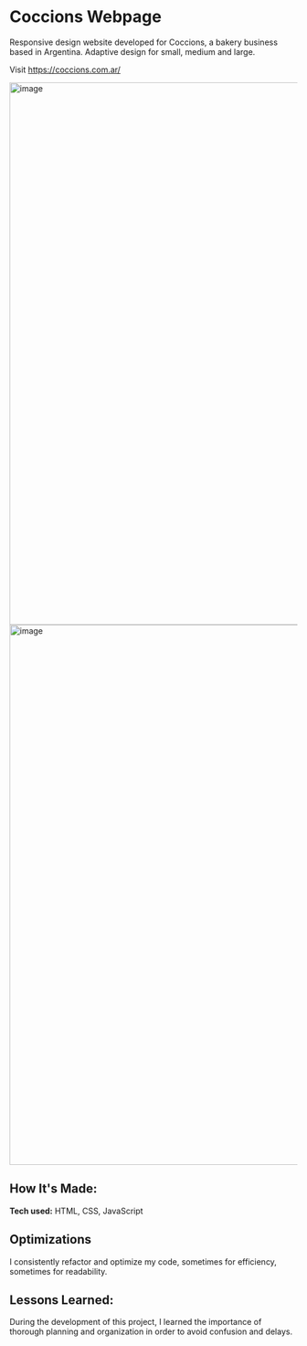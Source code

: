 # Coccions Webpage
Responsive design website developed for Coccions, a bakery business based in Argentina. Adaptive design for small, medium and large. 

Visit https://coccions.com.ar/

<img width="949" alt="image" src="https://user-images.githubusercontent.com/103281038/233858471-0d74504f-6073-4374-94f8-110613aad33f.png">

<img width="945" alt="image" src="https://user-images.githubusercontent.com/103281038/233858507-ca7f77ee-5d8a-4a81-a07d-9190d5f45eba.png">

## How It's Made:

**Tech used:** HTML, CSS, JavaScript

## Optimizations

I consistently refactor and optimize my code, sometimes for efficiency, sometimes for readability.

## Lessons Learned:

During the development of this project, I learned the importance of thorough planning and organization in order to avoid confusion and delays.
